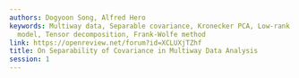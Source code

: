 ```yaml
---
authors: Dogyoon Song, Alfred Hero
keywords: Multiway data, Separable covariance, Kronecker PCA, Low-rank covariance
  model, Tensor decomposition, Frank-Wolfe method
link: https://openreview.net/forum?id=XCLUXjTZhf
title: On Separability of Covariance in Multiway Data Analysis
session: 1
---
```

